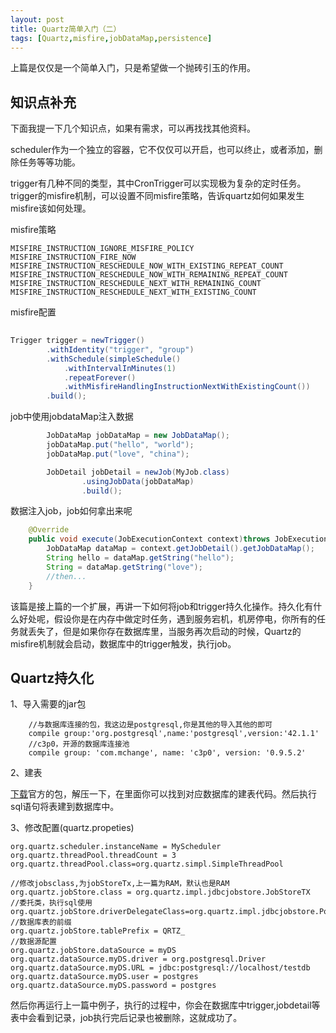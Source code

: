 ```yaml
---
layout: post
title: Quartz简单入门（二）
tags: [Quartz,misfire,jobDataMap,persistence]
---
```


上篇是仅仅是一个简单入门，只是希望做一个抛砖引玉的作用。

## 知识点补充

下面我提一下几个知识点，如果有需求，可以再找找其他资料。

scheduler作为一个独立的容器，它不仅仅可以开启，也可以终止，或者添加，删除任务等等功能。

trigger有几种不同的类型，其中CronTrigger可以实现极为复杂的定时任务。trigger的misfire机制，可以设置不同misfire策略，告诉quartz如何如果发生misfire该如何处理。

misfire策略

```
MISFIRE_INSTRUCTION_IGNORE_MISFIRE_POLICY
MISFIRE_INSTRUCTION_FIRE_NOW
MISFIRE_INSTRUCTION_RESCHEDULE_NOW_WITH_EXISTING_REPEAT_COUNT
MISFIRE_INSTRUCTION_RESCHEDULE_NOW_WITH_REMAINING_REPEAT_COUNT
MISFIRE_INSTRUCTION_RESCHEDULE_NEXT_WITH_REMAINING_COUNT
MISFIRE_INSTRUCTION_RESCHEDULE_NEXT_WITH_EXISTING_COUNT
```

misfire配置

```java
 
Trigger trigger = newTrigger()
        .withIdentity("trigger", "group")
        .withSchedule(simpleSchedule()
            .withIntervalInMinutes(1)
            .repeatForever()
            .withMisfireHandlingInstructionNextWithExistingCount())
        .build();
```



job中使用jobdataMap注入数据

```java
        JobDataMap jobDataMap = new JobDataMap();
        jobDataMap.put("hello", "world");
        jobDataMap.put("love", "china");

        JobDetail jobDetail = newJob(MyJob.class)
                .usingJobData(jobDataMap)
                .build();
```

数据注入job，job如何拿出来呢

```java
    @Override
    public void execute(JobExecutionContext context)throws JobExecutionException {
        JobDataMap dataMap = context.getJobDetail().getJobDataMap();
        String hello = dataMap.getString("hello");
        String = dataMap.getString("love");
        //then...
    }
```



该篇是接上篇的一个扩展，再讲一下如何将job和trigger持久化操作。持久化有什么好处呢，假设你是在内存中做定时任务，遇到服务宕机，机房停电，你所有的任务就丢失了，但是如果你存在数据库里，当服务再次启动的时候，Quartz的misfire机制就会启动，数据库中的trigger触发，执行job。

## Quartz持久化

1、导入需要的jar包

```
    //与数据库连接的包，我这边是postgresql,你是其他的导入其他的即可
    compile group:'org.postgresql',name:'postgresql',version:'42.1.1'
    //c3p0，开源的数据库连接池
    compile group: 'com.mchange', name: 'c3p0', version: '0.9.5.2'
```

2、建表

[下载](http://www.quartz-scheduler.org/downloads/)官方的包，解压一下，在里面你可以找到对应数据库的建表代码。然后执行sql语句将表建到数据库中。

3、修改配置(quartz.propeties)

```
org.quartz.scheduler.instanceName = MyScheduler
org.quartz.threadPool.threadCount = 3
org.quartz.threadPool.class=org.quartz.simpl.SimpleThreadPool

//修改jobsclass,为jobStoreTx,上一篇为RAM，默认也是RAM
org.quartz.jobStore.class = org.quartz.impl.jdbcjobstore.JobStoreTX
//委托类，执行sql使用
org.quartz.jobStore.driverDelegateClass=org.quartz.impl.jdbcjobstore.PostgreSQLDelegate
//数据库表的前缀
org.quartz.jobStore.tablePrefix = QRTZ_
//数据源配置
org.quartz.jobStore.dataSource = myDS
org.quartz.dataSource.myDS.driver = org.postgresql.Driver
org.quartz.dataSource.myDS.URL = jdbc:postgresql://localhost/testdb
org.quartz.dataSource.myDS.user = postgres
org.quartz.dataSource.myDS.password = postgres
```

然后你再运行上一篇中例子，执行的过程中，你会在数据库中trigger,jobdetail等表中会看到记录，job执行完后记录也被删除，这就成功了。